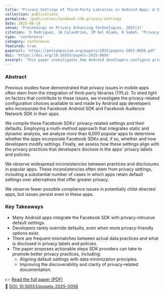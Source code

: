 ```yaml
---
title: "Privacy Settings of Third-Party Libraries in Android Apps: A Study of Facebook SDKs"
collection: publications
permalink: /publication/facebook-sdk-privacy-settings
date: 2025-08-14
venue: 'Proceedings on Privacy Enhancing Technologies, 2025(2)'
citation: 'D Rodriguez, JA Calandrino, JM Del Alamo, N Sadeh. "Privacy Settings of Third-Party Libraries in Android Apps: A Study of Facebook SDKs." <i>Proceedings on Privacy Enhancing Technologies, 2025(2)</i>. https://doi.org/10.56553/popets-2025-0056'
type: 'conference'
category: conference
featured: true
paperurl: 'https://petsymposium.org/popets/2025/popets-2025-0056.pdf'
doi: 'https://doi.org/10.56553/popets-2025-0056'
excerpt: 'This paper investigates how Android developers configure privacy-related settings when integrating the Facebook SDK and Audience Network SDK. Analyzing over 6,000 popular apps, the study finds that many retain default settings that are less privacy-friendly and fail to align with declared practices in privacy labels and policies. It offers recommendations for SDK providers to promote data minimization and improve transparency.'
---
```


### Abstract

Previous studies have demonstrated that privacy issues in mobile apps often stem from the integration of third-party libraries (TPLs). To shed light on factors that contribute to these issues, we investigate the privacy-related configuration choices available to and made by Android app developers who incorporate the Facebook Android SDK and Facebook Audience Network SDK in their apps.

We compile these Facebook SDKs' privacy-related settings and their defaults. Employing a multi-method approach that integrates static and dynamic analysis, we analyze more than 6,000 popular apps to determine whether the apps incorporate Facebook SDKs and, if so, whether and how developers modify settings. Finally, we assess how these settings align with the privacy practices that developers disclose in the apps’ privacy labels and policies.

We observe widespread inconsistencies between practices and disclosures in popular apps. These inconsistencies often stem from privacy settings, including a substantial number of cases in which apps retain default settings over alternatives that offer greater privacy.

We observe fewer possible compliance issues in potentially child-directed apps, but issues persist even in these apps.

### Key Takeaways

- Many Android apps integrate the Facebook SDK with privacy-intrusive default settings.
- Developers rarely override defaults, even when more privacy-friendly options exist.
- There are frequent mismatches between actual data practices and what is disclosed in privacy labels and policies.
- The paper proposes actionable steps SDK providers can take to promote better privacy practices, including:
  - Aligning default settings with data minimization principles.
  - Improving the discoverability and clarity of privacy-related documentation.

👉 [Read the full paper (PDF)](https://petsymposium.org/popets/2025/popets-2025-0056.pdf)  
📌 [DOI: 10.56553/popets-2025-0056](https://doi.org/10.56553/popets-2025-0056)